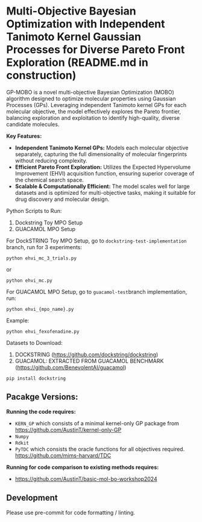 # Multi-Objective Bayesian Optimization with Independent Tanimoto Kernel Gaussian Processes for Diverse Pareto Front Exploration (README.md in construction)

GP-MOBO is a novel multi-objective Bayesian Optimization (MOBO) algorithm designed to optimize molecular properties using Gaussian Processes (GPs). Leveraging independent Tanimoto kernel GPs for each molecular objective, the model effectively explores the Pareto frontier, balancing exploration and exploitation to identify high-quality, diverse candidate molecules.

**Key Features:**
- **Independent Tanimoto Kernel GPs:** Models each molecular objective separately, capturing the full dimensionality of molecular fingerprints without reducing complexity.
- **Efficient Pareto Front Exploration:** Utilizes the Expected Hypervolume Improvement (EHVI) acquisition function, ensuring superior coverage of the chemical search space. 
- **Scalable & Computationally Efficient:** The model scales well for large datasets and is optimized for multi-objective tasks, making it suitable for drug discovery and molecular design. 

Python Scripts to Run: 
1) Dockstring Toy MPO Setup
2) GUACAMOL MPO Setup

For DockSTRING Toy MPO Setup, go to ```dockstring-test-implementation``` branch, run for 3 experiments:
```
python ehvi_mc_3_trials.py
```
or
```
python ehvi_mc.py
```
For GUACAMOL MPO Setup, go to ```guacamol-test```branch implementation, run:
```
python ehvi_{mpo_name}.py
```
Example: 
```
python ehvi_fexofenadine.py
```

Datasets to Download: 
1) DOCKSTRING (https://github.com/dockstring/dockstring)
2) GUACAMOL: EXTRACTED FROM GUACAMOL BENCHMARK (https://github.com/BenevolentAI/guacamol)
```
pip install dockstring
```

## Pacakge Versions: 

**Running the code requires:**

- ```KERN_GP``` which consists of a minimal kernel-only GP package from https://github.com/AustinT/kernel-only-GP
- ```Numpy```
- ```Rdkit```
- ```PyTDC``` which consists the oracle functions for all objectives required. https://github.com/mims-harvard/TDC

**Running for code comparison to existing methods requires:**
- https://github.com/AustinT/basic-mol-bo-workshop2024


## Development

Please use pre-commit for code formatting / linting.
